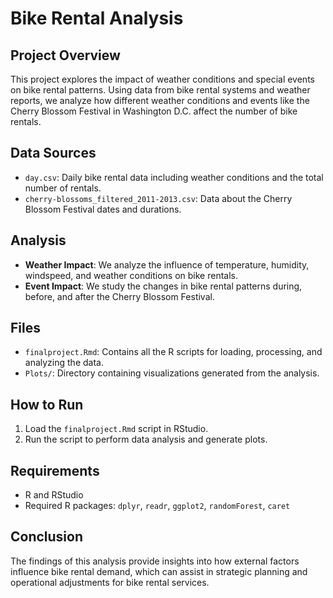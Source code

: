 # Bike Rental Analysis

## Project Overview
This project explores the impact of weather conditions and special events on bike rental patterns. 
Using data from bike rental systems and weather reports, we analyze how different weather conditions
and events like the Cherry Blossom Festival in Washington D.C. affect the number of bike rentals.

## Data Sources
- `day.csv`: Daily bike rental data including weather conditions and the total number of rentals.
- `cherry-blossoms_filtered_2011-2013.csv`: Data about the Cherry Blossom Festival dates and durations.

## Analysis
- **Weather Impact**: We analyze the influence of temperature, humidity, windspeed, and weather conditions on bike rentals.
- **Event Impact**: We study the changes in bike rental patterns during, before, and after the Cherry Blossom Festival.

## Files
- `finalproject.Rmd`: Contains all the R scripts for loading, processing, and analyzing the data.
- `Plots/`: Directory containing visualizations generated from the analysis.

## How to Run
1. Load the `finalproject.Rmd` script in RStudio.
2. Run the script to perform data analysis and generate plots.

## Requirements
- R and RStudio
- Required R packages: `dplyr`, `readr`, `ggplot2`, `randomForest`, `caret`

## Conclusion
The findings of this analysis provide insights into how external factors influence bike rental demand, 
which can assist in strategic planning and operational adjustments for bike rental services.
